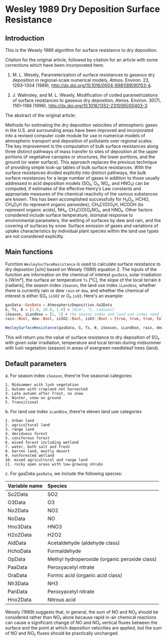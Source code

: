 # Wesley 1989 Dry Deposition Surface Resistance

## Introduction

This is the Wesely 1989 algorithm for surface resistance to dry deposition.

Citation for the original article, followed by citation for an article with some corrections which have been
incorporated here:

 1. M. L. Wesely, Parameterization of surface resistances to gaseous dry deposition in regional-scale numerical models,
    Atmos. Environ. 23, 1293–1304 (1989), http://dx.doi.org/10.1016/0004-6981(89)90153-4.

 2. J. Walmsley, and M. L. Wesely, Modification of coded parametrizations of surface resistances to gaseous dry deposition,
    Atmos. Environ. 30(7), 1181–1188 (1996), http://dx.doi.org/10.1016/1352-2310(95)00403-3.

The abstract of the original article:

Methods for estimating the dry deposition velocities of atmospheric gases in the U.S. and surrounding areas have been improved and incorporated into a revised computer code module for use in numerical models of atmospheric transport and deposition of pollutants over regional scales. The key improvement is the computation of bulk surface resistances along three distinct pathways of mass transfer to sites of deposition at the upper portions of vegetative canopies or structures, the lower portions, and the ground (or water surface). This approach replaces the previous technique of providing simple look-up tables of bulk surface resistances. With the surface resistances divided explicitly into distinct pathways, the bulk surface resistances for a large number of gases in addition to those usually addressed in acid deposition models (SO₂, O₃, NOₓ, and HNO₃) can be computed, if estimates of the effective Henry’s Law constants and appropriate measures of the chemical reactivity of the various substances are known. This has been accomplished successfully for H₂O₂, HCHO, CH₃O₂H (to represent organic peroxides), CH₃C(O)O₂H, HCOOH (to represent organic acids), NH₃, CH₃C(O)O₂NO₂, and HNO₂. Other factors considered include surface temperature, stomatal response to environmental parameters, the wetting of surfaces by dew and rain, and the covering of surfaces by snow. Surface emission of gases and variations of uptake characteristics by individual plant species within the land use types are not considered explicitly.

## Main functions

Function `WesleySurfaceResistance` is used to calculate surface resistance to dry depostion [s/m] based on Wesely (1989) equation 2.
The inputs of the function are information on the chemical of interest `gasData`, solar irradiation `G` [W/m²], the surface air temperature `Ts` [°C], the slope of the local terrain `Θ` [radians], the season index `iSeason`, the land use index `iLandUse`, whether there is currently rain or dew `rain` or `dew`, and whether the chemical of interest is either SO₂ `isSO2` or O₃ `isO3`.
Here's an example:

```julia @example 1
gasData::GasData = AtmosphericDeposition.So2Data
G, Ts, θ = [1.0, 20.0, 1.0] # [W/m², °C, radians]
iSeason, iLandUse = [1, 1] # the season index and land use index need to be integers
rain::Bool, dew::Bool, isSO2::Bool, isO3::Bool = [true, true, true, false]

WesleySurfaceResistance(gasData, G, Ts, θ, iSeason, iLandUse, rain, dew, isSO2, isO3) # [s/m]
```

This will return you the value of surface resistance to dry deposition of SO₂ with given solar irradiation, temperature and local terrain during midsummer with lush vegetation (season) in areas of evergreen needleleaf trees (land).

## Default parameters

a. For season index `iSeason`, there're five seasonal categories

    1. Midsummer with lush vegetation
    2. Autumn with cropland not harvested
    3. Late autumn after frost, no snow
    4. Winter, snow on ground
    5. Transitional 

b. For land use index `iLandUse`, there're eleven land use categories

    1. Urban land 
    2. agricultural land
    3. range land
    4. deciduous forest
    5. coniferous forest 
    6. mixed forest including wetland 
    7. water, both salt and fresh 
    8. barren land, mostly desert
    9. nonforested wetland
    10. mixed agricultural and range land
    11. rocky open areas with low-growing shrubs

c. For gasData `gasData`, we include the following species:

| Variable name | Species                                       |
|:------------- |:--------------------------------------------- |
| So2Data       | SO2                                           |
| O3Data        | O3                                            |
| No2Data       | NO2                                           |
| NoData        | NO                                            |
| Hno3Data      | HNO3                                          |
| H2o2Data      | H2O2                                          |
| AldData       | Acetaldehyde (aldehyde class)                 |
| HchoData      | Formaldehyde                                  |
| OpData        | Methyl hydroperoxide (organic peroxide class) |
| PaaData       | Peroxyacetyl nitrate                          |
| OraData       | Formic acid (organic acid class)              |
| Nh3Data       | NH3                                           |
| PanData       | Peroxyacetyl nitrate                          |
| Hno2Data      | Nitrous acid                                  |

Wesely (1989) suggests that, in general, the sum of NO and NO₂ should be considered rather than NO₂ alone because rapid in-air chemical reactions can cause a significant change of NO and NO₂ vertical fluxes between the surface and the point at which deposition velocities are applied, but the sum of NO and NO₂ fluxes should be practically unchanged.
